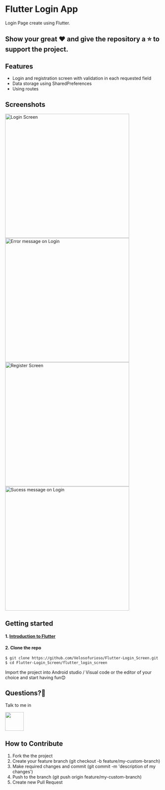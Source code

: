 # Flutter Login App

Login Page create using Flutter.

## Show your great :heart: and give the repository a :star: to support the project.

## Features

 * Login and registration screen with validation in each requested field	
 * Data storage using SharedPreferences
 * Using routes

## Screenshots


<p>
<img src="http://i.ibb.co/PgN2b58/Screenshot-2021-03-30-17-58-29-380-com-estudos-flutter-login-screen.jpg" alt="Login Screen"width = "400" >
<img src="https://i.ibb.co/zxpF0kp/Screenshot-2021-03-30-18-06-28-374-com-estudos-flutter-login-screen.jpg" alt="Error message on Login" width = "400">
<img src="https://i.ibb.co/T2Zvcn0/Screenshot-2021-03-30-18-00-44-604-com-estudos-flutter-login-screen.jpg" alt="Register Screen" width = "400" >
<img src="https://i.ibb.co/PYKbjfd/Screenshot-2021-03-30-18-07-11-918-com-estudos-flutter-login-screen.jpg" alt="Sucess message on Login" width = "400">
</p>


## Getting started


#### 1. [Introduction to Flutter](https://flutter.io/setup/)

#### 2. Clone the repo

```sh
$ git clone https://github.com/Velosofurioso/Flutter-Login_Screen.git
$ cd Flutter-Login_Screen/flutter_login_screen
```

Import the project into Android studio / Visual code or the editor of your choice and start having fun😊
 
 ## Questions?🤔
 
 Talk to me in
 
<a href="https://www.linkedin.com/in/veloso-lucas/"><img src="https://user-images.githubusercontent.com/35039342/55471530-94b34280-5627-11e9-8c0e-6fe86a8406d6.png" width="60"></a>


## How to Contribute
1. Fork the the project
2. Create your feature branch (git checkout -b feature/my-custom-branch)
3. Make required changes and commit (git commit -m 'description of my changes')
4. Push to the branch (git push origin feature/my-custom-branch)
5. Create new Pull Request
